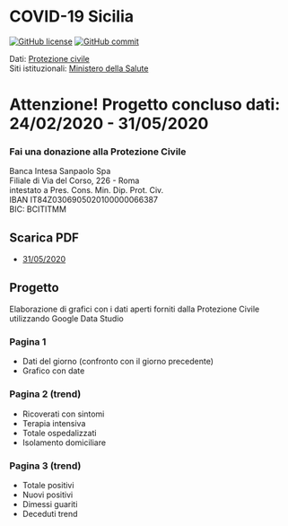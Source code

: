# COVID-19 Sicilia

[![GitHub license](https://img.shields.io/badge/License-Creative%20Commons%20Attribution%204.0%20International-blue)](https://github.com/pcm-dpc/COVID-19/blob/master/LICENSE)
[![GitHub commit](https://img.shields.io/github/last-commit/maximilianventura/COVID-19)](https://github.com/maximilianventura/COVID-19/commits/master)

Dati: [Protezione civile](https://github.com/pcm-dpc/COVID-19)<br>
Siti istituzionali: [Ministero della Salute](http://www.salute.gov.it/nuovocoronavirus)

# Attenzione! Progetto concluso dati: 24/02/2020 - 31/05/2020

### Fai una donazione alla Protezione Civile 

Banca Intesa Sanpaolo Spa<br>
Filiale di Via del Corso, 226 - Roma<br>
intestato a Pres. Cons. Min. Dip. Prot. Civ.<br>
IBAN IT84Z0306905020100000066387<br>
BIC: BCITITMM
 
## Scarica PDF
- [31/05/2020](https://github.com/maximilianventura/covid-19/blob/master/2020_05_31_COVID-19-SICILIA.pdf)

## Progetto
Elaborazione di grafici con i dati aperti forniti dalla Protezione Civile utilizzando Google Data Studio

### Pagina 1
- Dati del giorno (confronto con il giorno precedente)
- Grafico con date

### Pagina 2 (trend)
- Ricoverati con sintomi
- Terapia intensiva
- Totale ospedalizzati
- Isolamento domiciliare

### Pagina 3 (trend)
- Totale positivi
- Nuovi positivi
- Dimessi guariti
- Deceduti trend
